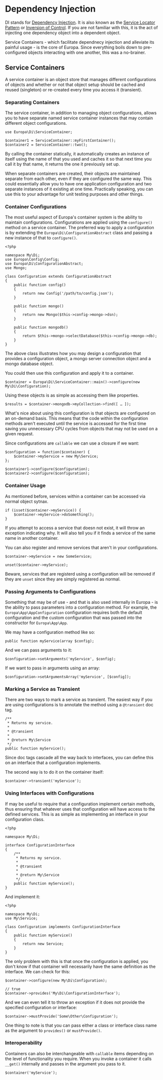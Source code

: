 Dependency Injection
====================

DI stands for [Dependency Injection](http://en.wikipedia.org/wiki/Dependency_injection). It is also known as the [Service Locator Pattern](http://en.wikipedia.org/wiki/Service_locator_pattern) or [Inversion of Control](http://en.wikipedia.org/wiki/Inversion_of_control). If you are not familiar with this, it is the act of injecting one dependency object into a dependent object.

Service Containers - which facilitate dependnecy injection and alleviate its painful usage - is the core of Europa. Since everything boils down to pre-configured objects interacting with one another, this was a no-brainer.

Service Containers
------------------

A service container is an object store that manages different configurations of objects and whether or not that object setup should be cached and reused (singleton) or re-created every time you access it (transient).

### Separating Containers

The service container, in addition to managing object configurations, allows you to have separate named service container instances that may contain different object configurations.

    use Europa\Di\ServiceContainer;

    $container1 = ServiceContainer::myFirstContainer();
    $container2 = ServiceContainer::two();

By calling the container statically, it automatically creates an instance of itself using the name of that you used and caches it so that next time you call it by that name, it returns the one it previously set up.

When separate containers are created, their objects are maintained separate from each other, even if they are configured the same way. This could essentially allow you to have one application configuration and two separate instances of it existing at one time. Practically speaking, you can use this to your advantage for unit testing purposes and other things.

### Container Configurations

The most useful aspect of Europa's container system is the ability to maintain configurations. Configurations are applied using the `configure()` method on a service container. The preferred way to apply a configuration is by extending the `Europa\Di\ConfigurationAbstract` class and passing a new instance of that to `configure()`.

    <?php
    
    namespace My\Di;
    use Europa\Config\Config;
    use Europa\Di\ConfigurationAbstract;
    use Mongo;
    
    class Configuration extends ConfigurationAbstract
    {
        public function config()
        {
            return new Config('/path/to/config.json');
        }
        
        public function mongo()
        {
            return new Mongo($this->config->mongo->dsn);
        }
        
        public function mongodb()
        {
            return $this->mongo->selectDatabase($this->config->mongo->db);
        }
    }

The above class illustrates how you may design a configuration that provides a configuration object, a mongo server connection object and a mongo database object.

You could then use this configuration and apply it to a container.

    $container = Europa\Di\ServiceContainer::main()->configure(new My\Di\Configuration);

Using these objects is as simple as accessing them like properties.

    $results = $container->mongodb->myCollection->find([ … ]);

What's nice about using this configuration is that objects are configured on an on-demand basis. This means that the code within the configuration methods aren't executed until the service is accessed for the first time saving you unnecessary CPU cycles from objects that may not be used on a given request.

Since configurations are `callable` we can use a closure if we want:
    
    $configuration = function($container) {
        $container->myService = new My\Service;
    };

    $container1->configure($configuration);
    $container2->configure($configuration);

### Container Usage

As mentioned before, services within a container can be accessed via normal object sytnax.

    if (isset($container->myService)) {
        $container->myService->doSomething();
    }

If you attempt to access a service that doesn not exist, it will throw an exception indicating why. It will also tell you if it finds a service of the same name in another container.

You can also register and remove services that aren't in your configurations.

    $container->myService = new SomeService;
    
    unset($container->myService);

Beware, services that are registerd using a configuration will be removed if they are `unset` since they are simply registered as normal.

### Passing Arguments to Configurations

Something that may be of use - and that is also used internally in Europa - is the ability to pass parameters into a configuration method. For example, the `Europa\App\AppConfiguration` configuration requires both the default configuration and the custom configuration that was passed into the constructor for `Europa\App\App`.

We may have a configuration method like so:

    public function myService(array $config);

And we can pass arguments to it:

    $configuration->setArguments('myService', $config);

If we want to pass in arguments using an array:

    $configuration->setArgumentsArray('myService', [$config]);

### Marking a Service as Transient

There are two ways to mark a service as transient. The easiest way if you are using configurations is to annotate the method using a `@transient` doc tag.

    /**
     * Returns my service.
     * 
     * @transient
     * 
     * @return My\Service
     */
    public function myService();

Since doc tags cascade all the way back to interfaces, you can define this on an interface that a configuration implements.

The second way is to do it on the container itself:

    $container->transient('myService');

### Using Interfaces with Configurations

If may be useful to require that a configuration implement certain methods, thus ensuring that whatever uses that configuration will have access to the defined services. This is as simple as implementing an interface in your configuration class.

    <?php
    
    namespace My\Di;
    
    interface ConfigurationInterface
    {
        /**
         * Returns my service.
         * 
         * @transient
         * 
         * @return My\Service
         */
        public function myService();
    }

And implement it:

    <?php
    
    namespace My\Di;
    use My\Service;
    
    class Configuration implements ConfigurationInterface
    {
        public function myService()
        {
            return new Service;
        }
    }

The only problem with this is that once the configuration is applied, you don't know if that container will necessarily have the same definition as the interface. We can check for this:

    $container->configure(new My\Di\Configuration);
    
    // true
    $container->provides('My\Di\ConfigurationInterface');

And we can even tell it to throw an exception if it does not provide the specified configuration or interface:

    $container->mustProvide('Some\Other\Configuration');

One thing to note is that you can pass either a class or interface class name as the argument to `provides()` or `mustProvide()`.

### Interoperability

Containers can also be interchangeable with `callable` items depending on the level of functionality you require. When you invoke a container it calls `__get()` internally and passes in the argument you pass to it.

    $container('myService');
